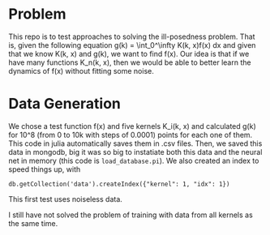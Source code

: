 # Problem

This repo is to test approaches to solving the ill-posedness problem. That is, given the following equation
g(k) = \int_0^\infty K(k, x)f(x) dx 
and given that we know K(k, x) and g(k), we want to find f(x). Our idea is that if we have many functions K_n(k, x), then we would be able to better learn the dynamics of f(x) without fitting some noise. 

# Data Generation

We chose a test function f(x) and five kernels K_i(k, x) and calculated g(k) for 10^8 (from 0 to 10k with steps of 0.0001) points for each one of them. This code in julia automatically saves them in .csv files. Then, we saved this data in mongodb, big it was so big to instatiate both this data and the neural net in memory (this code is `load_database.pi`). We also created an index to speed things up, with 
```
db.getCollection('data').createIndex({"kernel": 1, "idx": 1})
```

This first test uses noiseless data. 

I still have not solved the problem of training with data from all kernels as the same time. 

